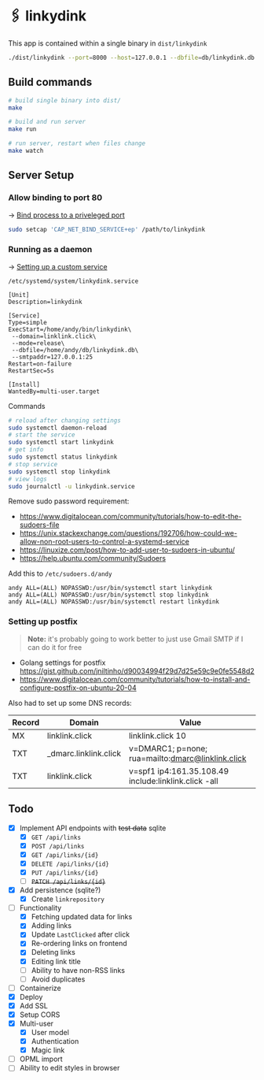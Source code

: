 # 🖇 linkydink

This app is contained within a single binary in `dist/linkydink`

```bash
./dist/linkydink --port=8000 --host=127.0.0.1 --dbfile=db/linkydink.db
```

## Build commands

```bash
# build single binary into dist/
make

# build and run server
make run

# run server, restart when files change
make watch
```

## Server Setup

### Allow binding to port 80

-> [Bind process to a priveleged port](https://www.baeldung.com/linux/bind-process-privileged-port)

```bash
sudo setcap 'CAP_NET_BIND_SERVICE+ep' /path/to/linkydink
```

### Running as a daemon

-> [Setting up a custom service](https://www.slingacademy.com/article/ubuntu-how-to-create-a-custom-systemd-service/)


`/etc/systemd/system/linkydink.service`
```
[Unit]
Description=linkydink

[Service]
Type=simple
ExecStart=/home/andy/bin/linkydink\
 --domain=linklink.click\
 --mode=release\
 --dbfile=/home/andy/db/linkydink.db\
 --smtpaddr=127.0.0.1:25
Restart=on-failure
RestartSec=5s

[Install]
WantedBy=multi-user.target
```

Commands

```bash
# reload after changing settings
sudo systemctl daemon-reload
# start the service
sudo systemctl start linkydink
# get info
sudo systemctl status linkydink
# stop service
sudo systemctl stop linkydink
# view logs
sudo journalctl -u linkydink.service
```

Remove sudo password requirement:

 - https://www.digitalocean.com/community/tutorials/how-to-edit-the-sudoers-file
 - https://unix.stackexchange.com/questions/192706/how-could-we-allow-non-root-users-to-control-a-systemd-service
 - https://linuxize.com/post/how-to-add-user-to-sudoers-in-ubuntu/
 - https://help.ubuntu.com/community/Sudoers

Add this to `/etc/sudoers.d/andy`

```
andy ALL=(ALL) NOPASSWD:/usr/bin/systemctl start linkydink
andy ALL=(ALL) NOPASSWD:/usr/bin/systemctl stop linkydink
andy ALL=(ALL) NOPASSWD:/usr/bin/systemctl restart linkydink
```

### Setting up postfix

> **Note:** it's probably going to work better to just use Gmail SMTP if I can do it for free

 - Golang settings for postfix https://gist.github.com/jniltinho/d90034994f29d7d25e59c9e0fe5548d2
 - https://www.digitalocean.com/community/tutorials/how-to-install-and-configure-postfix-on-ubuntu-20-04


Also had to set up some DNS records:

| Record | Domain                | Value             |
|--------|-----------------------|-------------------|
| MX     | linklink.click        | linklink.click 10 |
| TXT    | _dmarc.linklink.click | v=DMARC1; p=none; rua=mailto:dmarc@linklink.click  |
| TXT    | linklink.click        | v=spf1 ip4:161.35.108.49 include:linklink.click -all |


## Todo

 - [x] Implement API endpoints with ~~test data~~ sqlite
   -  [x] `GET /api/links`
   -  [x] `POST /api/links`
   -  [x] `GET /api/links/{id}`
   -  [x] `DELETE /api/links/{id}`
   -  [x] `PUT /api/links/{id}` 
   -  [ ] ~~`PATCH /api/links/{id}`~~
 - [x] Add persistence (sqlite?)
   - [x] Create `linkrepository`
 - [ ] Functionality
   - [x] Fetching updated data for links
   - [x] Adding links
   - [x] Update `LastClicked` after click
   - [x] Re-ordering links on frontend
   - [x] Deleting links
   - [x] Editing link title
   - [ ] Ability to have non-RSS links
   - [ ] Avoid duplicates
 - [ ] Containerize
 - [x] Deploy
 - [x] Add SSL
 - [x] Setup CORS
 - [x] Multi-user
   - [x] User model 
   - [x] Authentication
   - [x] Magic link

 - [ ] OPML import
 - [ ] Ability to edit styles in browser
